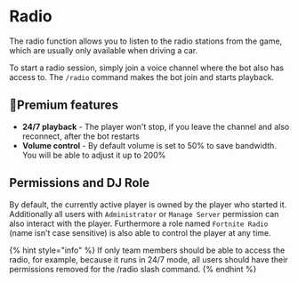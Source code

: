 # Radio

The radio function allows you to listen to the radio stations from the game, which are usually only available when driving a car.

To start a radio session, simply join a voice channel where the bot also has access to. The `/radio` command makes the bot join and starts playback.

## 🔸Premium features

* **24/7 playback** - The player won't stop, if you leave the channel and also reconnect, after the bot restarts
* **Volume control** - By default volume is set to 50% to save bandwidth. You will be able to adjust it up to 200%

## Permissions and DJ Role

By default, the currently active player is owned by the player who started it. Additionally all users with `Administrator` or `Manage Server` permission can also interact with the player. Furthermore a role named `Fortnite Radio` (name isn't case sensitive) is also able to control the player at any time.

{% hint style="info" %}
If only team members should be able to access the radio, for example, because it runs in 24/7 mode, all users should have their permissions removed for the /radio slash command.
{% endhint %}

